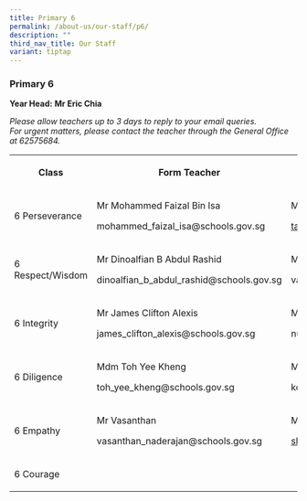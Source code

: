 ```yaml
---
title: Primary 6
permalink: /about-us/our-staff/p6/
description: ""
third_nav_title: Our Staff
variant: tiptap
---
```

<h3><strong>Primary 6</strong></h3>
<p><strong>Year Head:</strong>&nbsp;<strong>Mr Eric Chia</strong>
</p>
<p><em>Please allow teachers up to 3 days to reply to your email queries.</em>&nbsp;
<br><em>For urgent matters, please contact the teacher through the General Office at 62575684.</em>
</p>
<table style="minWidth: 75px">
<colgroup>
<col>
<col>
<col>
</colgroup>
<tbody>
<tr>
<th rowspan="1" colspan="1">
<p>Class</p>
</th>
<th rowspan="1" colspan="1">
<p>Form Teacher</p>
</th>
<th rowspan="1" colspan="1">
<p>Co-Form Teacher</p>
</th>
</tr>
<tr>
<td rowspan="1" colspan="1">
<p>6 Perseverance</p>
</td>
<td rowspan="1" colspan="1">
<p>Mr Mohammed Faizal Bin Isa</p>
<p><a rel="noopener noreferrer nofollow" target="_blank">mohammed_faizal_isa@schools.gov.sg</a>
</p>
</td>
<td rowspan="1" colspan="1">
<p>Ms Tan Shin Yuen Michelle</p>
<p><a href="mailto:tan_shin_yuen@schools.gov.sg" rel="noopener noreferrer nofollow" target="_blank">tan_shin_yuen@schools.gov.sg</a>
</p>
</td>
</tr>
<tr>
<td rowspan="1" colspan="1">
<p>6 Respect/Wisdom</p>
</td>
<td rowspan="1" colspan="1">
<p>Mr Dinoalfian B Abdul Rashid</p>
<p><a rel="noopener noreferrer nofollow" target="_blank">dinoalfian_b_abdul_rashid@schools.gov.sg</a>
</p>
</td>
<td rowspan="1" colspan="1">
<p>Mrs Vasanthi Nanda</p>
<p><a rel="noopener noreferrer nofollow" target="_blank">vasanthi_tanabalan@schools.gov.sg</a>
</p>
</td>
</tr>
<tr>
<td rowspan="1" colspan="1">
<p>6 Integrity</p>
</td>
<td rowspan="1" colspan="1">
<p>Mr James Clifton Alexis</p>
<p><a rel="noopener noreferrer nofollow" target="_blank">james_clifton_alexis@schools.gov.sg</a>
</p>
</td>
<td rowspan="1" colspan="1">
<p>Mdm Nurul Natasha</p>
<p><a rel="noopener noreferrer nofollow" target="_blank">nurul_natasha_muhd_farhan@schools.gov.sg</a>
</p>
</td>
</tr>
<tr>
<td rowspan="1" colspan="1">
<p>6 Diligence</p>
</td>
<td rowspan="1" colspan="1">
<p>Mdm Toh Yee Kheng</p>
<p><a rel="noopener noreferrer nofollow" target="_blank">toh_yee_kheng@schools.gov.sg</a>
</p>
</td>
<td rowspan="1" colspan="1">
<p>Ms Kok Pao Yen Jayce</p>
<p><a rel="noopener noreferrer nofollow" target="_blank">kok_pao_yen_jayce@schools.gov.sg</a>
</p>
</td>
</tr>
<tr>
<td rowspan="1" colspan="1">
<p>6 Empathy</p>
</td>
<td rowspan="1" colspan="1">
<p>Mr Vasanthan</p>
<p><a rel="noopener noreferrer nofollow" target="_blank">vasanthan_naderajan@schools.gov.sg</a>
</p>
</td>
<td rowspan="1" colspan="1">
<p>Ms Shih Xiu Rong</p>
<p><a href="mailto:shih_xiu_rong@schools.gov.sg" rel="noopener noreferrer nofollow" target="_blank">shih_xiu_rong@schools.gov.sg</a>
</p>
</td>
</tr>
<tr>
<td rowspan="1" colspan="1">
<p>6 Courage</p>
</td>
<td rowspan="1" colspan="1">
<p></p>
</td>
<td rowspan="1" colspan="1">
<p></p>
</td>
</tr>
</tbody>
</table>
<p></p>